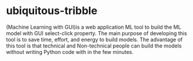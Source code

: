 # ubiquitous-tribble
(Machine Learning with GUI)is a web application ML tool to build the ML model with GUI select-click property. The main purpose of developing this tool is to save time, effort, and energy to build models. The advantage of this tool is that technical and Non-technical people can build the models without writing Python code with in the few minutes.
